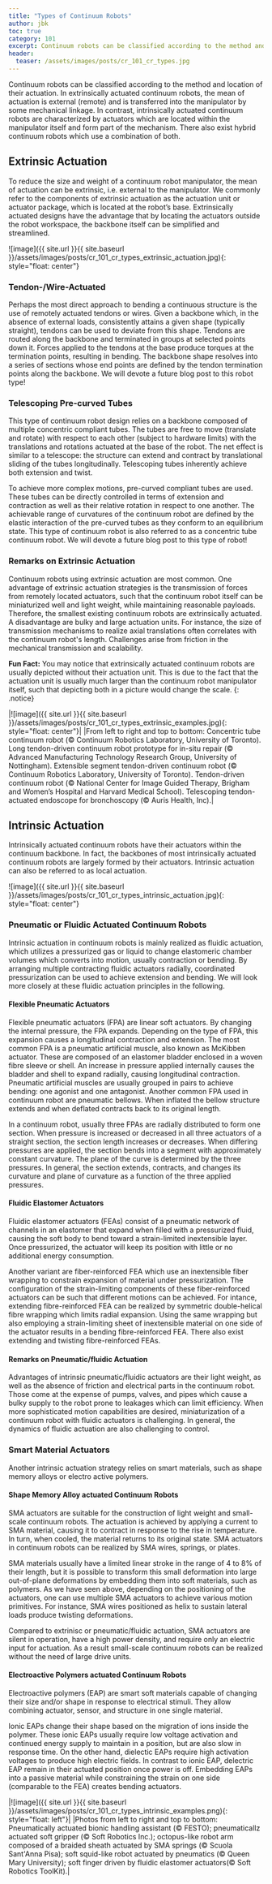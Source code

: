```yaml
---
title: "Types of Continuum Robots"
author: jbk
toc: true
category: 101
excerpt: Continuum robots can be classified according to the method and location of their actuation.
header:
  teaser: /assets/images/posts/cr_101_cr_types.jpg
---
```


Continuum robots can be classified according to the method and location of their actuation. In extrinsically actuated continuum robots, the mean of actuation is external (remote) and is transferred into the manipulator by some mechanical linkage. In contrast, intrinsically actuated continuum robots are characterized by actuators which are located within the manipulator itself and form part of the mechanism. There also exist hybrid continuum robots which use a combination of both. 

## Extrinsic Actuation
To reduce the size and weight of a continuum robot manipulator, the mean of actuation can be extrinsic, i.e. external to the manipulator. We commonly refer to the components of extrinsic actuation as the actuation unit or actuator package, which is located at the robot’s base. Extrinsically actuated designs have the advantage that by locating the actuators outside the robot workspace, the backbone itself can be simplified and streamlined. 

![image]({{ site.url }}{{ site.baseurl }}/assets/images/posts/cr_101_cr_types_extrinsic_actuation.jpg){: style="float: center"}

### Tendon-/Wire-Actuated
Perhaps the most direct approach to bending a continuous structure is the use of remotely actuated tendons or wires. Given a backbone which, in the absence of external loads, consistently attains a given shape (typically straight), tendons can be used to deviate from this shape. Tendons are routed along the backbone and terminated in groups at selected points down it. Forces applied to the tendons at the base produce torques at the termination points, resulting in bending. The backbone shape resolves into a series of sections whose end points are defined by the tendon termination points along the backbone. We will devote a future blog post to this robot type!

### Telescoping Pre-curved Tubes
This type of continuum robot design relies on a backbone composed of multiple concentric compliant tubes. The tubes are free to move (translate and rotate) with respect to each other (subject to hardware limits) with the translations and rotations actuated at the base of the robot. The net effect is similar to a telescope: the structure can extend and contract by translational sliding of the tubes longitudinally. Telescoping tubes inherently achieve both extension and twist.

To achieve more complex motions, pre-curved compliant tubes are used. These tubes can be directly controlled in terms of extension and contraction as well as their relative rotation in respect to one another. The achievable range of curvatures of the continuum robot are defined by the elastic interaction of the pre-curved tubes as they conform to an equilibrium state. This type of continuum robot is also referred to as a concentric tube continuum robot. We will devote a future blog post to this type of robot!

### Remarks on Extrinsic Actuation
Continuum robots using extrinsic actuation are most common. One advantage of extrinsic actuation strategies is the transmission of forces from remotely located actuators, such that the continuum robot itself can be miniaturized well and light weight, while maintaining reasonable payloads. Therefore, the smallest existing continuum robots are extrinsically actuated. A disadvantage are bulky and large actuation units. For instance, the size of transmission mechanisms to realize axial translations often correlates with the continuum robot's length. Challenges arise from friction in the mechanical transmission and scalability.

**Fun Fact:** You may notice that extrinsically actuated continuum robots are usually depicted without their actuation unit. This is due to the fact that the actuation unit is usually much larger than the continuum robot manipulator itself, such that depicting both in a picture would change the scale.
{: .notice}

|![image]({{ site.url }}{{ site.baseurl }}/assets/images/posts/cr_101_cr_types_extrinsic_examples.jpg){: style="float: center"}|
|From left to right and top to bottom: Concentric tube continuum robot (© Continuum Robotics Laboratory, University of Toronto). Long tendon-driven continuum robot prototype for in-situ repair (© Advanced Manufacturing Technology Research Group, University of Nottingham). Extensible segment tendon-driven continuum robot (© Continuum Robotics Laboratory, University of Toronto). Tendon-driven continuum robot (© National Center for Image Guided Therapy, Brigham and Women’s Hospital and Harvard Medical School). Telescoping tendon-actuated endoscope for bronchoscopy (© Auris Health, Inc).|

## Intrinsic Actuation
Intrinsically actuated continuum robots have their actuators within the continuum backbone. In fact, the backbones of most intrinsically actuated continuum robots are largely formed by their actuators. Intrinsic actuation can also be referred to as local actuation.

![image]({{ site.url }}{{ site.baseurl }}/assets/images/posts/cr_101_cr_types_intrinsic_actuation.jpg){: style="float: center"}

### Pneumatic or Fluidic Actuated Continuum Robots
Intrinsic actuation in continuum robots is mainly realized as fluidic actuation, which utilizes a pressurized gas or liquid to change elastomeric chamber volumes which converts into motion, usually contraction or bending. By arranging multiple contracting fluidic actuators radially, coordinated pressurization can be used to achieve extension and bending. We will look more closely at these fluidic actuation principles in the following.

#### Flexible Pneumatic Actuators
Flexible pneumatic actuators (FPA) are linear soft actuators. By changing the internal pressure, the FPA expands. Depending on the type of FPA, this expansion causes a longitudinal contraction and extension. 
The most common FPA is a pneumatic artificial muscle, also known as McKibben actuator. These are composed of an elastomer bladder enclosed in a woven fibre sleeve or shell. An increase in pressure applied internally causes the bladder and shell to expand radially, causing longitudinal contraction. Pneumatic artificial muscles are usually grouped in pairs to achieve bending: one agonist and one antagonist.
Another common FPA used in continuum robot are pneumatic bellows. When inflated the bellow structure extends and when deflated contracts back to its original length.

In a continuum robot, usually three FPAs are radially distributed to form one section. When pressure is increased or decreased in all three actuators of a straight section, the section length increases or decreases. When differing pressures are applied, the section bends into a segment with approximately constant curvature. The plane of the curve is determined by the three pressures. In general, the section extends, contracts, and changes its curvature and plane of curvature as a function of the three applied pressures.

#### Fluidic Elastomer Actuators
Fluidic elastomer actuators (FEAs) consist of a pneumatic network of channels in an elastomer that expand when filled with a pressurized fluid, causing the soft body to bend toward a strain-limited inextensible layer. Once pressurized, the actuator will keep its position with little or no additional energy consumption.

Another variant are fiber-reinforced FEA which use an inextensible fiber wrapping to constrain expansion of material under pressurization.  The configuration of the strain-limiting components of these fiber-reinforced actuators can be such that different motions can be achieved. For intance, extending fibre-reinforced FEA can be realized by symmetric double-helical fibre wrapping which limits radial expansion. Using the same wrapping but also employing a strain-limiting sheet of inextensible material on one side of the actuator results in a bending fibre-reinforced FEA. There also exist extending and twisting fibre-reinforced FEAs.

#### Remarks on Pneumatic/fluidic Actuation
Advantages of intrinsic pneumatic/fluidic actuators are their light weight, as well as the absence of friction and electrical parts in the continuum robot. Those come at the expense of pumps, valves, and pipes which cause a bulky supply to the robot prone to leakages which can limit efficiency. When more sophisticated motion capabilities are desired, miniaturization of a continuum robot with fluidic actuators is challenging. In general, the dynamics of fluidic actuation are also challenging to control.

### Smart Material Actuators
Another intrinsic actuation strategy relies on smart materials, such as shape memory alloys or electro active polymers.

#### Shape Memory Alloy actuated Continuum Robots
SMA actuators are suitable for the construction of light weight and small-scale continuum robots. The actuation is achieved by applying a current to SMA material, causing it to contract in response to the rise in temperature. In turn, when cooled, the material returns to its original state. SMA actuators in continuum robots can be realized by SMA wires, springs, or plates.

SMA materials usually have a limited linear stroke in the range of 4 to 8% of their length, but it is possible to transform this small deformation into large out-of-plane deformations by embedding them into soft materials, such as polymers. As we have seen above, depending on the positioning of the actuators, one can use multiple SMA actuators to achieve various motion primitives. For instance, SMA wires positioned as helix to sustain lateral loads produce twisting deformations.

Compared to extrinisc or pneumatic/fluidic actuation, SMA actuators are silent in operation, have a high power density, and require only an electric input for actuation. As a result small-scale continuum robots can be realized without the need of large drive units.

#### Electroactive Polymers actuated Continuum Robots
Electroactive polymers (EAP) are smart soft materials capable of changing their size and/or shape in response to electrical stimuli. They allow combining actuator, sensor, and structure in one single material.

Ionic EAPs change their shape based on the migration of ions inside the polymer. These ionic EAPs usually require low voltage activation and continued energy supply to maintain in a position, but are also slow in response time. On the other hand, dielectic EAPs require high activation voltages to produce high electric fields. In contrast to ionic EAP, delectric EAP remain in their actuated position once power is off. Embedding EAPs into a passive material while constraining the strain on one side (comparable to the FEA) creates bending actuators.

|![image]({{ site.url }}{{ site.baseurl }}/assets/images/posts/cr_101_cr_types_intrinsic_examples.png){: style="float: left"}|
|Photos from left to right and top to bottom: Pneumatically actuated bionic handling assistant (© FESTO); pneumaticallz actuated soft gripper (© Soft Robotics Inc.); octopus-like robot arm composed of a braided sheath actuated by SMA springs (© Scuola Sant'Anna Pisa); soft squid-like robot actuated by pneumatics (© Queen Mary University); soft finger driven by fluidic elastomer actuators(© Soft Robotics ToolKit).|